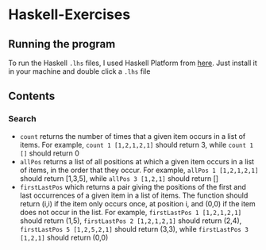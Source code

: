 # Haskell-Exercises

## Running the program

To run the Haskell `.lhs` files, I used Haskell Platform from <a href='https://www.haskell.org/platform/'>here</a>. Just install it in your machine and double click a `.lhs` file

## Contents

### Search

- `count` returns the number of times that a given item occurs in a list of items. For example, `count 1 [1,2,1,2,1]` should return 3, while `count 1 []` should return 0
- `allPos` returns a list of all positions at which a given item occurs in a list of items, in the order that they occur. For example, `allPos 1 [1,2,1,2,1]` should return [1,3,5], while `allPos 3 [1,2,1]` should return []
- `firstLastPos` which returns a pair giving the positions of the first and
last occurrences of a given item in a list of items. The function should return (i,i) if the item only occurs once, at position i, and (0,0) if the item does not occur in the list. For example, `firstLastPos 1 [1,2,1,2,1]` should return (1,5), `firstLastPos 2 [1,2,1,2,1]` should return (2,4), `firstLastPos 5 [1,2,5,2,1]` should return (3,3), while `firstLastPos 3 [1,2,1]` should return (0,0)
